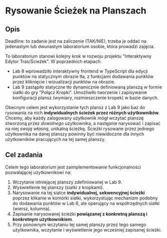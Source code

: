 # Rysowanie Ścieżek na Planszach

## Opis

Deadline: to zadanie jest na zaliczenie (TAK/NIE), trzeba je oddać na jedenastym lub dwunastym laboratorium osobie, która prowadzi zajęcia.

To laboratorium stanowi kolejny krok w rozwoju projektu "Interaktywny Edytor Tras/Ścieżek". W poprzednich etapach:

* Lab 8 wprowadziło interaktywny frontend w TypeScript dla edycji punktów na statycznym obrazie tła, z funkcjami dodawania punktów przez kliknięcie i wizualizacji punktów na obrazie.
* Lab 9 zastąpiło statyczne tło dynamicznie definiowaną planszą w formie siatki do gry "Połącz Kropki". Umożliwiło tworzenie i zapisywanie konfiguracji plansz (wymiary, rozmieszczenie kropek) w bazie danych.

Obecnym celem jest wykorzystanie tych plansz z Lab 9 jako baz do rysowania na nich **indywidualnych ścieżek przez różnych użytkowników**. Chcemy, aby każdy zalogowany użytkownik mógł wczytać planszę stworzoną przez *dowolnego* użytkownika, a następnie narysować i zapisać na niej *swoją własną*, unikalną ścieżkę. Ścieżki rysowane przez jednego użytkownika na danej planszy powinny być niewidoczne dla innych użytkowników pracujących na tej samej planszy.

## Cel zadania

Celem tego laboratorium jest zaimplementowanie funkcjonalności pozwalającej użytkownikowi na:
1.  Wczytanie istniejącej planszy zdefiniowanej w Lab 9.
2.  Wyświetlenie tej planszy (siatki z kropkami).
3.  Narysowanie na tej siatce **indywidualnej, sekwencyjnej ścieżki** poprzez klikanie w komórki siatki, wykorzystując mechanizm podobny do dodawania punktów w Lab 8, ale operujący na współrzędnych siatki (wiersz, kolumna).
4.  Zapisanie narysowanej ścieżki **powiązanej z konkretną planszą i konkretnym użytkownikiem**.
5.  Przy ponownym wczytaniu tej samej planszy przez tego samego użytkownika, wczytanie i wyświetlenie jego wcześniej zapisanej ścieżki.
